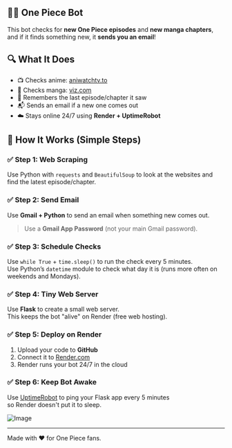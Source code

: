 ## 🏴‍☠️ One Piece Bot

This bot checks for **new One Piece episodes** and **new manga chapters**, and if it finds something new, it **sends you an email**!

## 🔍 What It Does

- 📺 Checks anime: [aniwatchtv.to](https://aniwatchtv.to/one-piece-100?ref=search)
- 📖 Checks manga: [viz.com](https://www.viz.com/shonenjump/chapters/one-piece)
- 💾 Remembers the last episode/chapter it saw
- 📬 Sends an email if a new one comes out
- ☁️ Stays online 24/7 using **Render + UptimeRobot**

## 🧠 How It Works (Simple Steps)

### ✅ Step 1: Web Scraping
Use Python with `requests` and `BeautifulSoup` to look at the websites and find the latest episode/chapter.

### ✅ Step 2: Send Email
Use **Gmail + Python** to send an email when something new comes out.  
> Use a **Gmail App Password** (not your main Gmail password).

### ✅ Step 3: Schedule Checks
Use `while True` + `time.sleep()` to run the check every 5 minutes.  
Use Python’s `datetime` module to check what day it is (runs more often on weekends and Mondays).

### ✅ Step 4: Tiny Web Server
Use **Flask** to create a small web server.  
This keeps the bot "alive" on Render (free web hosting).

### ✅ Step 5: Deploy on Render
1. Upload your code to **GitHub**
2. Connect it to [Render.com](https://render.com/)
3. Render runs your bot 24/7 in the cloud

### ✅ Step 6: Keep Bot Awake
Use [UptimeRobot](https://uptimerobot.com/) to ping your Flask app every 5 minutes  
so Render doesn't put it to sleep.

![Image](https://github.com/user-attachments/assets/c69306fb-c8c3-47e3-be85-c80b300c2805)

---

Made with ❤️ for One Piece fans.
